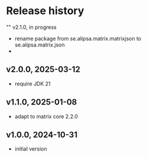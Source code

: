 # Release history

"" v2.1.0, in progress
- rename package from se.alipsa.matrix.matrixjson to se.alipsa.matrix.json
- 
## v2.0.0, 2025-03-12
- require JDK 21

## v1.1.0, 2025-01-08
- adapt to matrix core 2.2.0

## v1.0.0, 2024-10-31
- initial version